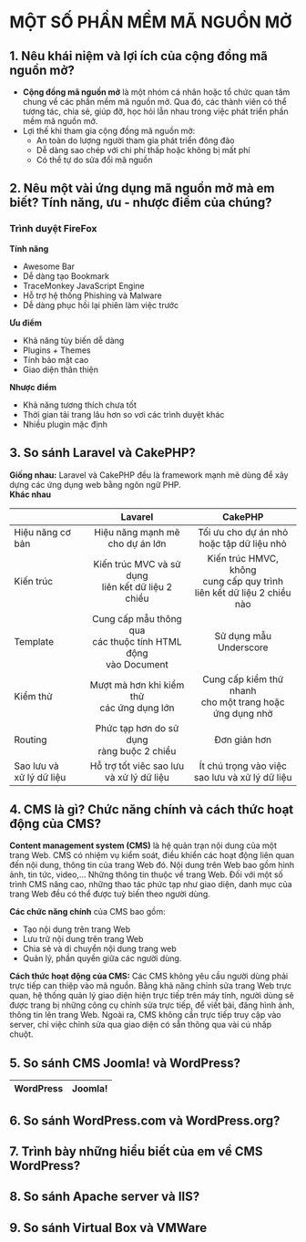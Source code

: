 # MỘT SỐ PHẦN MỀM MÃ NGUỒN MỞ

## 1. Nêu khái niệm và lợi ích của cộng đồng mã nguồn mở?

- **Cộng đồng mã nguồn mở** là một nhóm cá nhân hoặc tổ chức quan tâm chung về các phần mềm mã nguồn mở. Qua đó, các thành viên có thể tương tác, chia sẻ, giúp đỡ, học hỏi lẫn nhau trong việc phát triển phần mềm mã nguồn mở.
- Lợi thế khi tham gia cộng đồng mã nguồn mở:
  - An toàn do lượng người tham gia phát triển đông đảo
  - Dễ dàng sao chép với chi phí thấp hoặc không bị mất phí
  - Có thể tự do sửa đổi mã nguồn

## 2. Nêu một vài ứng dụng mã nguồn mở mà em biết? Tính năng, ưu - nhược điểm của chúng?

### **Trình duyệt FireFox**

**Tính năng**

- Awesome Bar
- Dễ dàng tạo Bookmark
- TraceMonkey JavaScript Engine
- Hỗ trợ hệ thống Phishing và Malware
- Dễ dàng phục hồi lại phiên làm việc trước

**Ưu điểm**

- Khả năng tùy biến dễ dàng
- Plugins + Themes
- Tính bảo mật cao
- Giao diện thân thiện

**Nhược điểm**

- Khả năng tương thích chưa tốt
- Thời gian tải trang lâu hơn so vơi các trình duyệt khác
- Nhiều plugin mặc định

## 3. So sánh Laravel và CakePHP?

**Giống nhau:** Laravel và CakePHP đều là framework mạnh mẽ dùng để xây dựng các ứng dụng web bằng ngôn ngữ PHP.  
**Khác nhau**

|                             |                              Lavarel                               |                                   CakePHP                                   |
| --------------------------- | :----------------------------------------------------------------: | :-------------------------------------------------------------------------: |
| Hiệu năng cơ bản            |                 Hiệu năng mạnh mẽ<br>cho dự án lớn                 |                Tối ưu cho dự án nhỏ<br>hoặc tập dữ liệu nhỏ                 |
| Kiến trúc                   |        Kiến trúc MVC và sử dụng<br>liên kết dữ liệu 2 chiều        | Kiến trúc HMVC, không<br>cung cấp quy trình<br>liên kết dữ liệu 2 chiều nào |
| Template                    | Cung cấp mẫu thông qua<br>các thuộc tính HTML động<br>vào Document |                           Sử dụng mẫu Underscore                            |
| Kiểm thử                    |            Mượt mà hơn khi kiểm thử<br>các ứng dụng lớn            |        Cung cấp kiểm thử nhanh<br>cho một trang hoặc<br>ứng dụng nhở        |
| Routing                     |            Phức tạp hơn do sử dụng<br>ràng buộc 2 chiều            |                                Đơn giản hơn                                 |
| Sao lưu và<br>xử lý dữ liệu |            Hỗ trợ tốt viêc sao lưu<br> và xử lý dữ liệu            |              Ít chú trọng vào việc<br>sao lưu và xử lý dữ liệu              |

## 4. CMS là gì? Chức năng chính và cách thức hoạt động của CMS?

**Content management system (CMS)** là hệ quản trạn nội dung của một trang Web. CMS có nhiệm vụ kiểm soát, điều khiển các hoạt động liên quan đến nội dung, thông tin của trang Web đó. Nội dung trên Web bao gồm hình ảnh, tin tức, video,... Những thông tin thuộc về trang Web. Đối với một số trình CMS nâng cao, những thao tác phức tạp như giao diện, danh mục của trang Web đều có thể được tuỳ biến theo người dùng.

**Các chức năng chính** của CMS bao gồm:

- Tạo nội dung trên trang Web
- Lưu trữ nội dung trên trang Web
- Chia sẻ và di chuyển nội dung trang web
- Quản lý, phần quyền giữa các người dùng.

**Cách thức hoạt động của CMS:** Các CMS không yêu cầu người dùng phải trực tiếp can thiệp vào mã nguồn. Bằng khả năng chỉnh sửa trang Web trực quan, hệ thống quản lý giao diện hiện trực tiếp trên máy tính, người dùng sẽ được trang bị những công cụ chỉnh sửa trực tiếp, để viết bài, đăng hình ảnh, thông tin lên trang Web. Ngoài ra, CMS không cần trực tiếp truy cập vào server, chỉ việc chỉnh sửa qua giao diện có sẵn thông qua vài cú nhấp chuột.

## 5. So sánh CMS Joomla! và WordPress?

| WordPress | Joomla! |
| --------- | ------- |

## 6. So sánh WordPress.com và WordPress.org?

## 7. Trình bày những hiểu biết của em về CMS WordPress?

## 8. So sánh Apache server và IIS?

## 9. So sánh Virtual Box và VMWare
